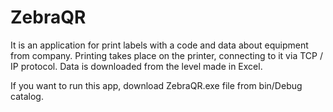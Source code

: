 # ZebraQR

It is an application for print labels with a code and data about equipment from company. Printing takes place on the printer, connecting to it via TCP / IP protocol. Data is downloaded from the level made in Excel.

If you want to run this app, download ZebraQR.exe file from bin/Debug catalog.
